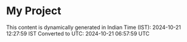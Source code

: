 # My Project

This content is dynamically generated in Indian Time (IST): 2024-10-21 12:27:59 IST
Converted to UTC: 2024-10-21 06:57:59 UTC
